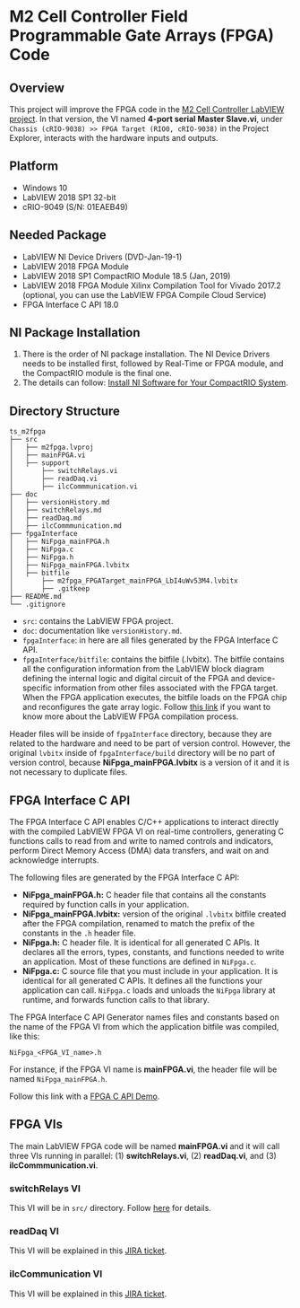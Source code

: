 # M2 Cell Controller Field Programmable Gate Arrays (FPGA) Code

## Overview

This project will improve the FPGA code in the [M2 Cell Controller LabVIEW project](https://github.com/lsst-ts/ts_mtm2_cell).
In that version, the VI named **4-port serial Master Slave.vi**, under `Chassis (cRIO-9038) >> FPGA Target (RIO0, cRIO-9038)` in the Project Explorer, interacts with the hardware inputs and outputs.

## Platform

- Windows 10
- LabVIEW 2018 SP1 32-bit
- cRIO-9049 (S/N: 01EAEB49)

## Needed Package

- LabVIEW NI Device Drivers (DVD-Jan-19-1)
- LabVIEW 2018 FPGA Module
- LabVIEW 2018 SP1 CompactRIO Module 18.5 (Jan, 2019)
- LabVIEW 2018 FPGA Module Xilinx Compilation Tool for Vivado 2017.2 (optional, you can use the LabVIEW FPGA Compile Cloud Service)
- FPGA Interface C API 18.0

## NI Package Installation

1. There is the order of NI package installation.
The NI Device Drivers needs to be installed first, followed by Real-Time or FPGA module, and the CompactRIO module is the final one.
2. The details can follow: [Install NI Software for Your CompactRIO System](https://learn.ni.com/learn/article/getting-started-with-compactrio-hardware-and-labview).

## Directory Structure

```text
ts_m2fpga
├── src
│   ├── m2fpga.lvproj
│   ├── mainFPGA.vi
│   ├── support
│       ├── switchRelays.vi
│       ├── readDaq.vi
│       ├── ilcCommmunication.vi
├── doc
│   ├── versionHistory.md
│   ├── switchRelays.md
│   ├── readDaq.md
│   ├── ilcCommmunication.md
├── fpgaInterface
│   ├── NiFpga_mainFPGA.h
│   ├── NiFpga.c
│   ├── NiFpga.h
│   ├── NiFpga_mainFPGA.lvbitx
│   ├── bitfile
│       ├── m2fpga_FPGATarget_mainFPGA_LbI4uWv53M4.lvbitx
│       ├── .gitkeep
├── README.md
└── .gitignore
```

- `src`: contains the LabVIEW FPGA project.
- `doc`: documentation like `versionHistory.md`.
- `fpgaInterface`: in here are all files generated by the FPGA Interface C API.
- `fpgaInterface/bitfile`: contains the bitfile (.lvbitx).
The bitfile contains all the configuration information from the LabVIEW block diagram defining the internal logic and digital circuit of the FPGA and device-specific information from other files associated with the FPGA target.
When the FPGA application executes, the bitfile loads on the FPGA chip and reconfigures the gate array logic.
Follow [this link](https://knowledge.ni.com/KnowledgeArticleDetails?id=kA03q000000YHVTCA4&l=en-US) if you want to know more about the LabVIEW FPGA compilation process.

Header files will be inside of `fpgaInterface` directory, because they are related to the hardware and need to be part of version control.
However, the original `lvbitx` inside of `fpgaInterface/build` directory will be no part of version control, because **NiFpga_mainFPGA.lvbitx** is a version of it and it is not necessary to duplicate files.

## FPGA Interface C API

The FPGA Interface C API enables C/C++ applications to interact directly with the compiled LabVIEW FPGA VI on real-time controllers, generating C functions calls to read from and write to named controls and indicators, perform Direct Memory Access (DMA) data transfers, and wait on and acknowledge interrupts.

The following files are generated by the FPGA Interface C API:

- **NiFpga_mainFPGA.h:** C header file that contains all the constants required by function calls in your application. 
- **NiFpga_mainFPGA.lvbitx:** version of the original `.lvbitx` bitfile created after the FPGA compilation, renamed to match the prefix of the constants in the `.h` header file.
- **NiFpga.h:** C header file.
It is identical for all generated C APIs.
It declares all the errors, types, constants, and functions needed to write an application.
Most of these functions are defined in `NiFpga.c`.
- **NiFpga.c:** C source file that you must include in your application.
It is identical for all generated C APIs.
It defines all the functions your application can call. 
`NiFpga.c` loads and unloads the `NiFpga` library at runtime, and forwards function calls to that library.

The FPGA Interface C API Generator names files and constants based on the name of the FPGA VI from which the application bitfile was compiled, like this:

```
NiFpga_<FPGA_VI_name>.h
```

For instance, if the FPGA VI name is **mainFPGA.vi**, the header file will be named `NiFpga_mainFPGA.h`.

Follow this link with a [FPGA C API Demo](https://confluence.lsstcorp.org/display/LTS/FPGA+C+API+Interface+Demo).

## FPGA VIs

The main LabVIEW FPGA code will be named **mainFPGA.vi** and it will call three VIs running in parallel: (1) **switchRelays.vi**, (2) **readDaq.vi**, and (3) **ilcCommmunication.vi**.

### switchRelays VI

This VI will be in `src/` directory.
Follow [here](doc/switchRelays.md) for details.

### readDaq VI

This VI will be explained in this [JIRA ticket](https://jira.lsstcorp.org/browse/DM-35829).

### ilcCommunication VI

This VI will be explained in this [JIRA ticket](https://jira.lsstcorp.org/browse/DM-35830).
